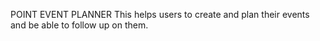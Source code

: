 POINT EVENT PLANNER
This helps users to create and plan their events and be able to follow up on them.
